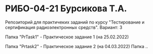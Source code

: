 # РИБО-04-21 Бурсикова Т.А.
Репозиторий для практичеких заданий по курсу "Тестирование и cертификация радиоэлектронных средств".
Вариант: 3

Папка "PrTask1" - Практическое задание 1 (на 25.02.2022)

Папка "Prtask2" - Практическое задание 2 (на 04.03.2022)
Папка ..
